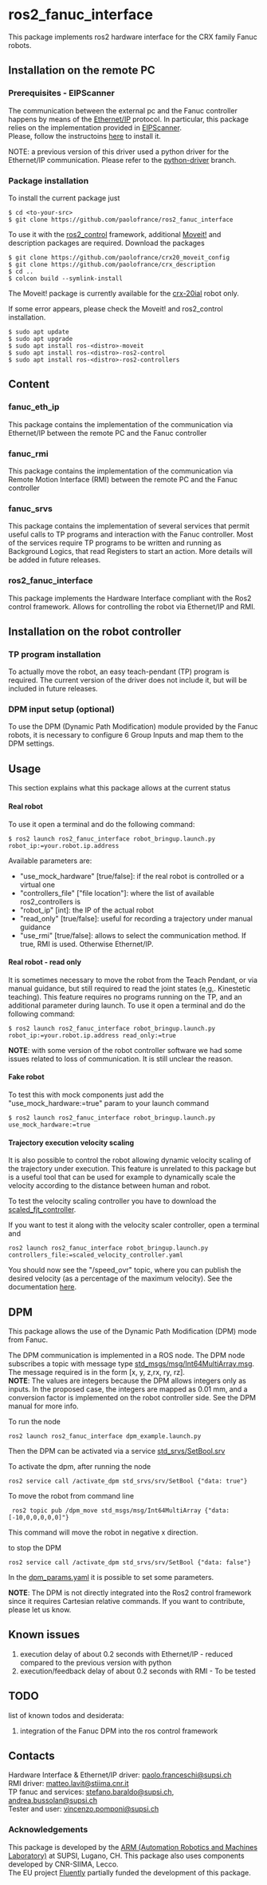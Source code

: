 # ros2_fanuc_interface

This package implements ros2 hardware interface for the CRX family Fanuc robots. 


## Installation on the remote PC


### Prerequisites - EIPScanner
The communication between the external pc and the Fanuc controller happens by means of the [Ethernet/IP](https://en.wikipedia.org/wiki/EtherNet/IP) protocol. 
In particular, this package relies on the implementation provided in [EIPScanner](https://eipscanner.readthedocs.io/en/latest/).  
Please, follow the instructoins [here](https://eipscanner.readthedocs.io/en/latest/getting_started.html#installing) to install it.

NOTE: a previous version of this driver used a python driver for the Ethernet/IP communication. Please refer to the [python-driver](https://github.com/paolofrance/ros2_fanuc_interface/tree/python-driver) branch.

### Package installation

To install the current package just
```console
$ cd <to-your-src>
$ git clone https://github.com/paolofrance/ros2_fanuc_interface
```

To use it with the [ros2_control](https://control.ros.org/master/index.html) framework, additional [Moveit!](https://moveit.picknik.ai/main/index.html) and description packages are required. Download the packages
```console
$ git clone https://github.com/paolofrance/crx20_moveit_config
$ git clone https://github.com/paolofrance/crx_description
$ cd ..
$ colcon build --symlink-install
```

The Moveit! package is currently available for the [crx-20ial](https://www.fanuc.eu/ch/it/robot/robot-filter-page/robot-collaborativi/crx-20ial) robot only.

If some error appears, please check the Moveit! and ros2_control installation.
```console
$ sudo apt update
$ sudo apt upgrade
$ sudo apt install ros-<distro>-moveit
$ sudo apt install ros-<distro>-ros2-control
$ sudo apt install ros-<distro>-ros2-controllers
```

## Content

### fanuc_eth_ip

This package contains the implementation of the communication via Ethernet/IP between the remote PC and the Fanuc controller

### fanuc_rmi

This package contains the implementation of the communication via Remote Motion Interface (RMI) between the remote PC and the Fanuc controller

### fanuc_srvs

This package contains the implementation of several services that permit useful calls to TP programs and interaction with the Fanuc controller.
Most of the services require TP programs to be written and running as Background Logics, that read Registers to start an action.
More details will be added in future releases.

### ros2_fanuc_interface

This package implements the Hardware Interface compliant with the Ros2 control framework.
Allows for controlling the robot via Ethernet/IP and RMI.


## Installation on the robot controller

### TP program installation

To actually move the robot, an easy teach-pendant (TP) program is required. The current version of the driver does not include it, but will be included in future releases.

### DPM input setup (optional)

To use the DPM (Dynamic Path Modification) module provided by the Fanuc robots, it is necessary to configure 6 Group Inputs and map them to the DPM settings.

## Usage

This section explains what this package allows at the current status

#### Real robot

To use it open a terminal and do the following command:

```console
$ ros2 launch ros2_fanuc_interface robot_bringup.launch.py robot_ip:=your.robot.ip.address
```

Available parameters are:  
- "use_mock_hardware" [true/false]: if the real robot is controlled or a virtual one   
- "controllers_file" ["file location"]: where the list of available ros2_controllers is  
- "robot_ip" [int]: the IP of the actual robot  
- "read_only" [true/false]: useful for recording a trajectory under manual guidance  
- "use_rmi" [true/false]: allows to select the communication method. If true, RMI is used. Otherwise Ethernet/IP.



#### Real robot - read only

It is sometimes necessary to move the robot from the Teach Pendant, or via manual guidance, but still required to read the joint states (e,g,. Kinestetic teaching). This feature requires no programs running on the TP, and an additional parameter during launch. 
To use it open a terminal and do the following command:

```console
$ ros2 launch ros2_fanuc_interface robot_bringup.launch.py robot_ip:=your.robot.ip.address read_only:=true
```

**NOTE**: with some version of the robot controller software we had some issues related to loss of communication. It is still unclear the reason. 

#### Fake robot

To test this with mock components just add the "use_mock_hardware:=true" param to your launch command
```console
$ ros2 launch ros2_fanuc_interface robot_bringup.launch.py use_mock_hardware:=true
```

#### Trajectory execution velocity scaling

It is also possible to control the robot allowing dynamic velocity scaling of the trajectory under execution.
This feature is unrelated to this package but is a useful tool that can be used for example to dynamically scale the velocity according to the distance between human and robot.

To test the velocity scaling controller you have to download the [scaled_fjt_controller](https://github.com/paolofrance/scaled_fjt_controller). 

If you want to test it along with the velocity scaler controller, open a terminal and 

```console
ros2 launch ros2_fanuc_interface robot_bringup.launch.py controllers_file:=scaled_velocity_controller.yaml
```

You should now see the "/speed_ovr" topic, where you can publish the desired velocity (as a percentage of the maximum velocity). See the documentation [here](https://github.com/paolofrance/scaled_fjt_controller).

## DPM

This package allows the use of the Dynamic Path Modification (DPM) mode from Fanuc.

The DPM communication is implemented in a ROS node.
The DPM node subscribes a topic with message type [std_msgs/msg/Int64MultiArray.msg](https://docs.ros2.org/foxy/api/std_msgs/msg/Int64MultiArray.html). The message required is in the form [x, y, z,rx, ry, rz].  
**NOTE**: The values are integers because the DPM allows integers only as inputs. 
In the proposed case, the integers are mapped as 0.01 mm, and a conversion factor is implemented on the robot controller side. See the DPM manual for more info.


To run the node

```console
ros2 launch ros2_fanuc_interface dpm_example.launch.py
```

Then the DPM can be activated via a service [std_srvs/SetBool.srv](https://docs.ros.org/en/noetic/api/std_srvs/html/srv/SetBool.html)

To activate the dpm, after running the node
```console
ros2 service call /activate_dpm std_srvs/srv/SetBool {"data: true"}
```

To move the robot from command line
```console
 ros2 topic pub /dpm_move std_msgs/msg/Int64MultiArray {"data:[-10,0,0,0,0,0]"}
```
This command will move the robot in negative x direction.  

to stop the DPM
```console
ros2 service call /activate_dpm std_srvs/srv/SetBool {"data: false"}
```

In the [dpm_params.yaml](https://github.com/paolofrance/ros2_fanuc_interface/blob/main/config/dpm_params.yaml) it is possible to set some parameters.

**NOTE**: The DPM is not directly integrated into the Ros2 control framework since it requires Cartesian relative commands. If you want to contribute, please let us know. 

## Known issues
1. execution delay of about 0.2 seconds with Ethernet/IP - reduced compared to the previous version with python
2. execution/feedback delay of about 0.2 seconds with RMI - To be tested

## TODO
list of known todos and desiderata:  
1. integration of the Fanuc DPM into the ros control framework

## Contacts
Hardware Interface & Ethernet/IP driver: paolo.franceschi@supsi.ch  
RMI driver: matteo.lavit@stiima.cnr.it  
TP fanuc and services: stefano.baraldo@supsi.ch, andrea.bussolan@supsi.ch  
Tester and user: vincenzo.pomponi@supsi.ch  

### Acknowledgements
This package is developed by the [ARM (Automation Robotics and Machines Laboratory)](https://sites.supsi.ch/isteps_en/Laboratories/gruppo1.html) at SUPSI, Lugano, CH. 
This package also uses components developed by CNR-SIIMA, Lecco.   
The EU project [Fluently](https://www.fluently-horizonproject.eu/) partially funded the development of this package.

